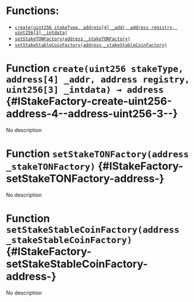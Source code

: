 

# Functions:
- [`create(uint256 stakeType, address[4] _addr, address registry, uint256[3] _intdata)`](#IStakeFactory-create-uint256-address-4--address-uint256-3--)
- [`setStakeTONFactory(address _stakeTONFactory)`](#IStakeFactory-setStakeTONFactory-address-)
- [`setStakeStableCoinFactory(address _stakeStableCoinFactory)`](#IStakeFactory-setStakeStableCoinFactory-address-)


# Function `create(uint256 stakeType, address[4] _addr, address registry, uint256[3] _intdata) → address` {#IStakeFactory-create-uint256-address-4--address-uint256-3--}
No description
# Function `setStakeTONFactory(address _stakeTONFactory)` {#IStakeFactory-setStakeTONFactory-address-}
No description
# Function `setStakeStableCoinFactory(address _stakeStableCoinFactory)` {#IStakeFactory-setStakeStableCoinFactory-address-}
No description

